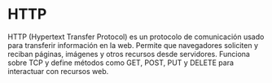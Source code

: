 # HTTP

HTTP (Hypertext Transfer Protocol) es un protocolo de comunicación usado para transferir información en la web. Permite que navegadores soliciten y reciban páginas, imágenes y otros recursos desde servidores. Funciona sobre TCP y define métodos como GET, POST, PUT y DELETE para interactuar con recursos web.